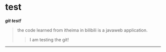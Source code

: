 # test
***git test!***
> the code learned from itheima in bilibili is a javaweb application.
>> I am testing the git!

---

